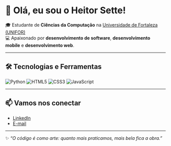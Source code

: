 # 👋 Olá, eu sou o Heitor Sette!

🎓 Estudante de **Ciências da Computação** na [Universidade de Fortaleza (UNIFOR)](https://www.unifor.br)  
💻 Apaixonado por **desenvolvimento de software**, **desenvolvimento mobile** e **desenvolvimento web**.

---

## 🛠️ Tecnologias e Ferramentas  
![Python](https://img.shields.io/badge/Python-3776AB?style=for-the-badge&logo=python&logoColor=white)
![HTML5](https://img.shields.io/badge/HTML5-E34F26?style=for-the-badge&logo=html5&logoColor=white)
![CSS3](https://img.shields.io/badge/CSS3-1572B6?style=for-the-badge&logo=css3&logoColor=white)
![JavaScript](https://img.shields.io/badge/JavaScript-F7DF1E?style=for-the-badge&logo=javascript&logoColor=black)

---

## 📫 Vamos nos conectar  
- [LinkedIn](https://www.linkedin.com/in/heitor-nogueira-sette-5bb6a42ab/)
- [E-mail](https://mail.google.com/mail/u/0/?fs=1&to=heitornsette@gmail.com&tf=cm)

---

✨ *“O código é como arte: quanto mais praticamos, mais bela fica a obra.”*  
